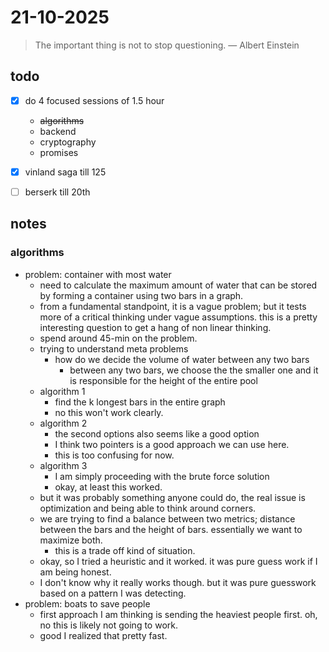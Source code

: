 # 21-10-2025

> The important thing is not to stop questioning. — Albert Einstein

## todo
- [x] do 4 focused sessions of 1.5 hour 
	- ~~algorithms~~
	- backend 
	- cryptography
	- promises
- [x] vinland saga till 125
- [ ] berserk till 20th 


## notes 
### algorithms 
- problem: container with most water
	- need to calculate the maximum amount of water that can be stored by forming a container using two bars in a graph. 
	- from a fundamental standpoint, it is a vague problem; but it tests more of a critical thinking under vague assumptions. this is a pretty interesting question to get a hang of non linear thinking. 
	- spend around 45-min on the problem. 
	- trying to understand meta problems 
		- how do we decide the volume of water between any two bars
			- between any two bars, we choose the the smaller one and it is responsible for the height of the entire pool 
	- algorithm 1
		- find the k longest bars in the entire graph
		- no this won't work clearly. 
	- algorithm 2
		- the second options also seems like a good option
		- I think two pointers is a good approach we can use here. 
		- this is too confusing for now. 
	- algorithm 3
		- I am simply proceeding with the brute force solution
		- okay, at least this worked. 
	- but it was probably something anyone could do, the real issue is optimization and being able to think around corners. 
	- we are trying to find a balance between two metrics; distance between the bars and the height of bars. essentially we want to maximize both. 
		- this is a trade off kind of situation. 
	- okay, so I tried a heuristic and it worked. it was pure guess work if I am being honest. 
	- I don't know why it really works though. but it was pure guesswork based on a pattern I was detecting. 
- problem: boats to save people 
	- first approach I am thinking is sending the heaviest people first. oh, no this is likely not going to work. 
	- good I realized that pretty fast. 